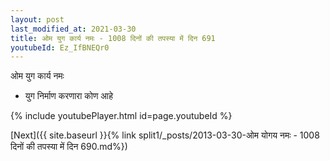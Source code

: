 ```yaml
---
layout: post
last_modified_at: 2021-03-30
title: ओम युग कार्य नमः - 1008 दिनों की तपस्या में दिन 691
youtubeId: Ez_IfBNEQr0
---
```

 
 
 ओम युग कार्य नमः  
 
 -  युग निर्माण करणारा कोण आहे 
 
  
 
  
 
 
 
 
 
 


{% include youtubePlayer.html id=page.youtubeId %}
 
[Next]({{ site.baseurl }}{% link  split1/_posts/2013-03-30-ओम योगय नमः - 1008 दिनों की तपस्या में दिन 690.md%})
 
